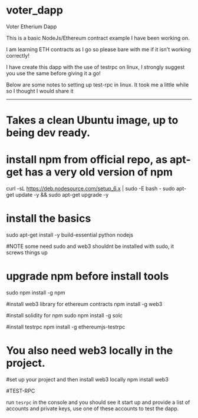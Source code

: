 # voter_dapp

Voter Etherium Dapp

This is a basic NodeJs/Ethereum contract example I have been working on.

I am learning ETH contracts as I go so please bare with me if it isn't working correctly!

I have create this dapp with the use of testrpc on linux, I strongly suggest you use the same before giving it a go!

Below are some notes to setting up test-rpc in linux. It took me a little while so I thought I would share it

*************************************************************

# Takes a clean Ubuntu image, up to being dev ready.
# install npm from official repo, as apt-get has a very old version of npm
curl -sL https://deb.nodesource.com/setup_6.x | sudo -E bash -
sudo apt-get update -y && sudo apt-get upgrade -y

# install the basics
sudo apt-get install -y build-essential python nodejs

#NOTE some need sudo and web3 shouldnt be installed with sudo, it screws things up

# upgrade npm before install tools
sudo npm install -g npm

#install web3 library for ethereum contracts
npm install -g web3

#install solidity for npm
sudo npm install -g solc

#install testrpc
npm install -g ethereumjs-testrpc

# You also need web3 locally in the project.

#set up your project and then install web3 locally
npm install web3

#TEST-RPC

run `tesrpc` in the console and you should see it start up and provide a list of accounts and private keys, use one of these accounts to test the dapp.


